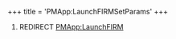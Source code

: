 +++
title = 'PMApp:LaunchFIRMSetParams'
+++

1.  REDIRECT [PMApp:LaunchFIRM](PMApp:LaunchFIRM "wikilink")